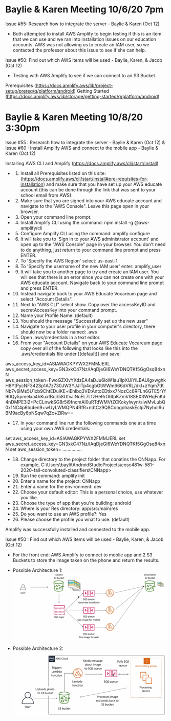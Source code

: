 # Baylie & Karen Meeting 10/6/20 7pm

Issue #55: Research how to integrate the server - Baylie & Karen (Oct 12)

- Both attempted to install AWS Amplify to begin testing if this is an item that we can use and we ran into installation issues on our  education accounts. AWS was not allowing us to create an IAM user, so we contacted the professor about this issue to see if she can help.


Issue #50: Find out which AWS items will be used - Baylie, Karen, & Jacob (Oct 12)

- Testing with AWS Amplify to see if we can connect to an S3 Bucket

Prerequisites
  (https://docs.amplify.aws/lib/project-setup/prereq/q/platform/android)
Getting Started
  (https://docs.amplify.aws/lib/storage/getting-started/q/platform/android)
  
  
# Baylie & Karen Meeting 10/8/20 3:30pm
  
  
Issue #55 : Research how to integrate the server - Baylie & Karen (Oct 12) & Issue #60 : Install Amplify AWS and connect to the mobile app - Baylie & Karen (Oct 12)

Installing AWS CLI and Amplify (https://docs.amplify.aws/cli/start/install)
  
- 1) Install all Prerequisites listed on this site: (https://docs.amplify.aws/cli/start/install#pre-requisites-for-installation) and make sure that you have set up your AWS educate account (this can be done through the link that was sent to your school email from AWS).
- 2) Make sure that you are signed into your AWS educate account and navigate to the "AWS Console". Leave this page open in your browser.
- 3) Open your command line prompt.
- 4) Install Amplify CLI using the command: npm install -g @aws-amplify/cli
- 5) Configure Amplify CLI using the command: amplify configure
- 6) It will take you to 'Sign in to your AWS administrator account' and open up to the "AWS Console" page in your browser. You don't need to do anything, just return to your command line prompt and press ENTER.
- 7) To 'Specify the AWS Region' select: us-east-1
- 8) To 'Specify the username of the new IAM user' enter: amplify_user
- 9) It will take you to another page to try and create an IAM user. You will see that there is an error since you can not create one with your AWS educate account. Navigate back to your command line prompt and press ENTER.
- 10) Instead navigate back to your AWS Educate Vocareum page and select "Account Details". 
- 11) Next to "AWS CLI" select show. Copy over the accessKeyID and secretAccessKey into your command prompt. 
- 12) Name your Profile Name: (default)
- 13) You should the message "Successfully set up the new user"
- 14) Navigate to your user profile in your computer's directory, there should now be a folder named: .aws
- 15) Open .aws/credentials in a text editor.
- 16) From your "Account Details" on your AWS Educate Vocareum page copy over all of the following that looks like this into the .aws/credentials file under [(default)] and save:

aws_access_key_id=ASIAWAGKPYWX2FMMJERL
aws_secret_access_key=GN3xkC47Nz/lAqDjeGI6WeYDNQTKf5GgOsq84xnN aws_session_token=FwoGZXIvYXdzEA4aDJu6loW1au1IpXUiYiLBAUIgxwghkH8YtPycNF342Sp1A7z730JW3YJJITp4cgbGtWWm666dVRL/dkI+zYqm7tKNb7v6IMs5U1cb9ChtEDulKE+iEhIbq3VEtAntoEDtlxx7NozCc6RFLn6GTE5rYf90Qy5pmelxa4hKuxtBqi/58UfvJiNoEL7LfzHeRrO6tpKZmk18SEX3WHqFnKd4nDMPE3i2+PcCLnwkSGBr5i9fncmAl0uRTdWMVtZCKokylwyn/slwMvLubQ0x1NC4p6Io4en9+wUyLWMQPN4RfR+ndtCz9Q8CoogohaskEclp7NyhoI6uBM9acBy6pNSqw7qZc+ZiRw==

 
- 17) In your command line run the following commands one at a time using your own AWS credentials:

set aws_access_key_id=ASIAWAGKPYWX2FMMJERL
set aws_secret_access_key=GN3xkC47Nz/lAqDjeGI6WeYDNQTKf5GgOsq84xnN 
set aws_session_token= ...............

- 18) Change directory to the project folder that conatins the CNNapp. For example, C:\Users\bayli\AndroidStudioProjects\cosc481w-581-2020-fall-convoluted-classifiers\CNNapp>

- 19) Run the command: amplify init
- 20) Enter a name for the project: CNNapp
- 21) Enter a name for the environment: dev
- 22) Choose your default editor: This is a personal choice, use whatever you like.
- 23) Choose the type of app that you're building: android
- 24) Where is your Res directory: app/src/main/res
- 25) Do you want to use an AWS profile?: Yes
- 26) Please choose the profile you wnat to use: (default)

  
Amplify was successfully installed and connected to the mobile app.  


Issue #50 : Find out which AWS items will be used - Baylie, Karen, & Jacob (Oct 12)

- For the front end: AWS Amplify to connect to moblie app and 2 S3 Buckets to store the image taken on the phone and return the results. 
  

- Possible Architecture 1:
![1](arch1.png)

- Possible Architecture 2: 
![2](arch2.png)

